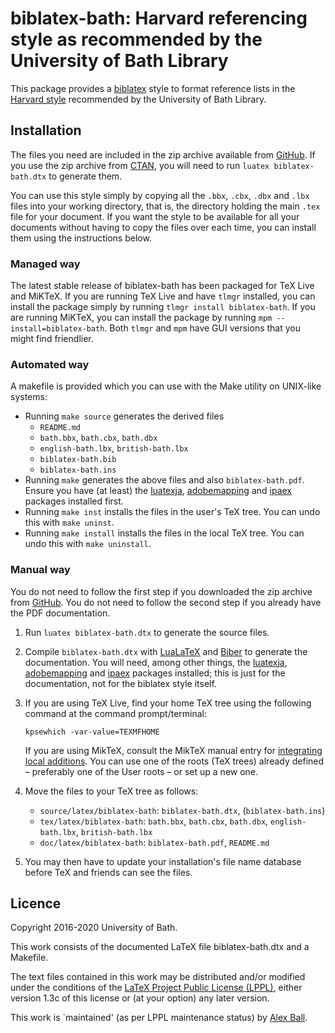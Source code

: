 # biblatex-bath: Harvard referencing style as recommended by the University of Bath Library

This package provides a [biblatex] style to format reference lists in the
[Harvard style][bath-harvard] recommended by the University of Bath Library.

## Installation

The files you need are included in the zip archive available from [GitHub].
If you use the zip archive from [CTAN], you will need to run `luatex
biblatex-bath.dtx` to generate them.

You can use this style simply by copying all the `.bbx`, `.cbx`, `.dbx` and
`.lbx` files into your working directory, that is, the directory holding the
main `.tex` file for your document. If you want the style to be available for
all your documents without having to copy the files over each time, you can
install them using the instructions below.

### Managed way

The latest stable release of biblatex-bath has been packaged for TeX Live and
MiKTeX. If you are running TeX Live and have `tlmgr` installed, you can install
the package simply by running `tlmgr install biblatex-bath`. If you are running
MiKTeX, you can install the package by running `mpm --install=biblatex-bath`.
Both `tlmgr` and `mpm` have GUI versions that you might find friendlier.

### Automated way

A makefile is provided which you can use with the Make utility on
UNIX-like systems:

  * Running `make source` generates the derived files
      - `README.md`
      - `bath.bbx`, `bath.cbx`, `bath.dbx`
      - `english-bath.lbx`, `british-bath.lbx`
      - `biblatex-bath.bib`
      - `biblatex-bath.ins`
  * Running `make` generates the above files and also `biblatex-bath.pdf`.
    Ensure you have (at least) the [luatexja], [adobemapping] and [ipaex]
    packages installed first.
  * Running `make inst` installs the files in the user's TeX tree.
    You can undo this with `make uninst`.
  * Running `make install` installs the files in the local TeX tree.
    You can undo this with `make uninstall`.

### Manual way

You do not need to follow the first step if you downloaded the zip archive from
[GitHub]. You do not need to follow the second step if you already have the PDF
documentation.

 1. Run `luatex biblatex-bath.dtx` to generate the source files.

 2. Compile `biblatex-bath.dtx` with [LuaLaTeX] and [Biber] to generate the
    documentation. You will need, among other things, the [luatexja],
    [adobemapping] and [ipaex] packages installed; this is just for the
    documentation, not for the biblatex style itself.

 3. If you are using TeX Live, find your home TeX tree using the following
    command at the command prompt/terminal:

    ```
    kpsewhich -var-value=TEXMFHOME
    ```

    If you are using MikTeX, consult the MikTeX manual entry for [integrating
    local additions](http://docs.miktex.org/manual/localadditions.html). You
    can use one of the roots (TeX trees) already defined – preferably one of
    the User roots – or set up a new one.

 4. Move the files to your TeX tree as follows:
      - `source/latex/biblatex-bath`:
        `biblatex-bath.dtx`,
        (`biblatex-bath.ins`)
      - `tex/latex/biblatex-bath`:
        `bath.bbx`,
        `bath.cbx`,
        `bath.dbx`,
        `english-bath.lbx`,
        `british-bath.lbx`
      - `doc/latex/biblatex-bath`:
        `biblatex-bath.pdf`,
        `README.md`

 5. You may then have to update your installation's file name database
    before TeX and friends can see the files.

[bath-harvard]: https://library.bath.ac.uk/referencing/harvard-bath
[biblatex]: http://ctan.org/pkg/biblatex
[GitHub]: https://github.com/alex-ball/bathbib/releases
[CTAN]: http://ctan.org/pkg/biblatex-bath
[LuaLaTeX]: http://ctan.org/pkg/lualatex-doc
[Biber]: http://ctan.org/pkg/biber
[luatexja]: http://ctan.org/pkg/luatexja
[adobemapping]: http://ctan.org/pkg/adobemapping
[ipaex]: http://ctan.org/pkg/ipaex

## Licence

Copyright 2016-2020 University of Bath.

This work consists of the documented LaTeX file biblatex-bath.dtx and a Makefile.

The text files contained in this work may be distributed and/or modified
under the conditions of the [LaTeX Project Public License (LPPL)][lppl],
either version 1.3c of this license or (at your option) any later
version.

This work is `maintained' (as per LPPL maintenance status) by [Alex Ball][me].

[lppl]: http://www.latex-project.org/lppl.txt "LaTeX Project Public License (LPPL)"
[me]: https://github.com/alex-ball/bathbib "Alex Ball"

